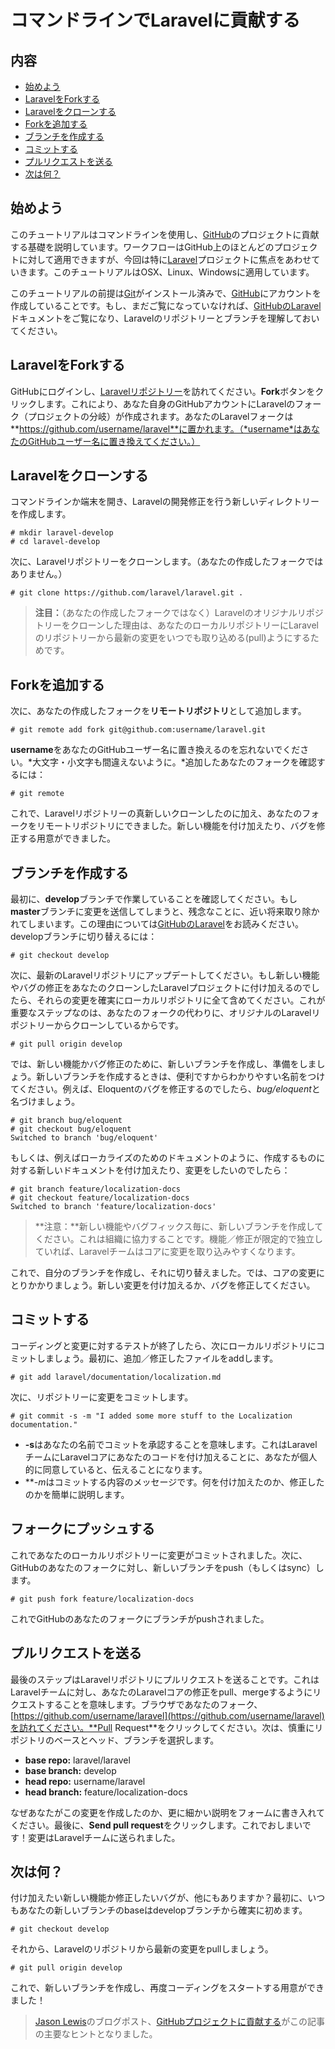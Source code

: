 # コマンドラインでLaravelに貢献する

## 内容
- [始めよう](#getting-started)
- [LaravelをForkする](#forking-laravel)
- [Laravelをクローンする](#cloning-laravel)
- [Forkを追加する](#adding-your-fork)
- [ブランチを作成する](#creating-branches)
- [コミットする](#committing)
- [プルリクエストを送る](#submitting-a-pull-request)
- [次は何？](#whats-next)

<a name="getting-started"></a>
## 始めよう

このチュートリアルはコマンドラインを使用し、[GitHub](https://github.com/)のプロジェクトに貢献する基礎を説明しています。ワークフローはGitHub上のほとんどのプロジェクトに対して適用できますが、今回は特に[Laravel](https://github.com/laravel/laravel)プロジェクトに焦点をあわせていきます。このチュートリアルはOSX、Linux、Windowsに適用しています。

このチュートリアルの前提は[Git](http://git-scm.com/)がインストール済みで、[GitHub](https://github.com/signup/free)にアカウントを作成していることです。もし、まだご覧になっていなければ、[GitHubのLaravel](/docs/contrib/github)ドキュメントをご覧になり、Laravelのリポジトリーとブランチを理解しておいてください。

<a name="forking-laravel"></a>
## LaravelをForkする

GitHubにログインし、[Laravelリポジトリー](https://github.com/laravel/laravel)を訪れてください。**Fork**ボタンをクリックします。これにより、あなた自身のGitHubアカウントにLaravelのフォーク（プロジェクトの分岐）が作成されます。あなたのLaravelフォークは**https://github.com/username/laravel**に置かれます。（*username*はあなたのGitHubユーザー名に置き換えてください。）

<a name="cloning-laravel"></a>
## Laravelをクローンする

コマンドラインか端末を開き、Laravelの開発修正を行う新しいディレクトリーを作成します。

	# mkdir laravel-develop
	# cd laravel-develop

次に、Laravelリポジトリーをクローンします。（あなたの作成したフォークではありません。）

	# git clone https://github.com/laravel/laravel.git .

> **注目：**（あなたの作成したフォークではなく）Laravelのオリジナルリポジトリーをクローンした理由は、あなたのローカルリポジトリーにLaravelのリポジトリーから最新の変更をいつでも取り込める(pull)ようにするためです。

<a name="adding-your-fork"></a>
## Forkを追加する

次に、あなたの作成したフォークを**リモートリポジトリ**として追加します。

	# git remote add fork git@github.com:username/laravel.git

**username**をあなたのGitHubユーザー名に置き換えるのを忘れないでください。*大文字・小文字も間違えないように。*追加したあなたのフォークを確認するには：

	# git remote

これで、Laravelリポジトリーの真新しいクローンしたのに加え、あなたのフォークをリモートリポジトリにできました。新しい機能を付け加えたり、バグを修正する用意ができました。

<a name="creating-branches"></a>
## ブランチを作成する

最初に、**develop**ブランチで作業していることを確認してください。もし**master**ブランチに変更を送信してしまうと、残念なことに、近い将来取り除かれてしまいます。この理由については[GitHubのLaravel](/docs/contrib/github)をお読みください。developブランチに切り替えるには：

	# git checkout develop

次に、最新のLaravelリポジトリにアップデートしてください。もし新しい機能やバグの修正をあなたのクローンしたLaravelプロジェクトに付け加えるのでしたら、それらの変更を確実にローカルリポジトリに全て含めてください。これが重要なステップなのは、あなたのフォークの代わりに、オリジナルのLaravelリポジトリーからクローンしているからです。

	# git pull origin develop

では、新しい機能かバグ修正のために、新しいブランチを作成し、準備をしましょう。新しいブランチを作成するときは、便利ですからわかりやすい名前をつけてください。例えば、Eloquentのバグを修正するのでしたら、*bug/eloquent*と名づけましょう。

	# git branch bug/eloquent
	# git checkout bug/eloquent
	Switched to branch 'bug/eloquent'

もしくは、例えばローカライズのためのドキュメントのように、作成するものに対する新しいドキュメントを付け加えたり、変更をしたいのでしたら：

	# git branch feature/localization-docs
	# git checkout feature/localization-docs
	Switched to branch 'feature/localization-docs'

> **注意：**新しい機能やバグフィックス毎に、新しいブランチを作成してください。これは組織に協力することです。機能／修正が限定的で独立していれば、Laravelチームはコアに変更を取り込みやすくなります。

これで、自分のブランチを作成し、それに切り替えました。では、コアの変更にとりかかりましょう。新しい変更を付け加えるか、バグを修正してください。

<a name="committing"></a>
## コミットする

コーディングと変更に対するテストが終了したら、次にローカルリポジトリにコミットしましょう。最初に、追加／修正したファイルをaddします。

	# git add laravel/documentation/localization.md

次に、リポジトリーに変更をコミットします。

	# git commit -s -m "I added some more stuff to the Localization documentation."

 - **-s**はあなたの名前でコミットを承認することを意味します。これはLaravelチームにLaravelコアにあなたのコードを付け加えることに、あなたが個人的に同意していると、伝えることになります。
 - ***-m*はコミットする内容のメッセージです。何を付け加えたのか、修正したのかを簡単に説明します。

<a name="pushing-to-your-fork"></a>
## フォークにプッシュする

これであなたのローカルリポジトリーに変更がコミットされました。次に、GitHubのあなたのフォークに対し、新しいブランチをpush（もしくはsync）します。

	# git push fork feature/localization-docs

これでGitHubのあなたのフォークにブランチがpushされました。

<a name="submitting-a-pull-request"></a>
## プルリクエストを送る

最後のステップはLaravelリポジトリにプルリクエストを送ることです。これはLaravelチームに対し、あなたのLaravelコアの修正をpull、mergeするようにリクエストすることを意味します。ブラウザであなたのフォーク、[https://github.com/username/laravel](https://github.com/username/laravel)を訪れてください。**Pull Request**をクリックしてください。次は、慎重にリポジトリのベースとヘッド、ブランチを選択します。

 - **base repo:** laravel/laravel
 - **base branch:** develop
 - **head repo:** username/laravel
 - **head branch:** feature/localization-docs

なぜあなたがこの変更を作成したのか、更に細かい説明をフォームに書き入れてください。最後に、**Send pull request**をクリックします。これでおしまいです！変更はLaravelチームに送られました。

<a name="whats-next"></a>
## 次は何？

付け加えたい新しい機能か修正したいバグが、他にもありますか？最初に、いつもあなたの新しいブランチのbaseはdevelopブランチから確実に初めます。

	# git checkout develop

それから、Laravelのリポジトリから最新の変更をpullしましょう。

	# git pull origin develop

これで、新しいブランチを作成し、再度コーディングをスタートする用意ができました！

> [Jason Lewis](http://jasonlewis.me/)のブログポスト、[GitHubプロジェクトに貢献する](http://jasonlewis.me/blog/2012/06/how-to-contributing-to-a-github-project)がこの記事の主要なヒントとなりました。
